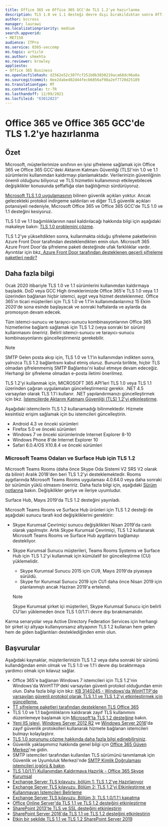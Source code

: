 ```yaml
---
title: Office 365 ve Office 365 GCC'de TLS 1.2'ye hazırlanma
description: TLS 1.0 ve 1.1 desteği devre dışı bırakıldıktan sonra Office 365 ve Office 365 GCC'deki tüm istemci-sunucu ve tarayıcı-sunucu kombinasyonları için TLS 1.2'yi kullanmaya hazırlanma
author: kccross
manager: laurawi
ms.localizationpriority: medium
search.appverid:
- MET150
audience: ITPro
ms.service: O365-seccomp
ms.topic: article
ms.author: shmehta
ms.reviewer: krowley
appliesto:
- Office 365 Business
ms.openlocfilehash: d2562e52c307fcf251b0b3030219aca68dc96a0a
ms.sourcegitcommit: 0ee2dabe402d44fecb6856af98a2ef7720d25189
ms.translationtype: MT
ms.contentlocale: tr-TR
ms.lasthandoff: 12/09/2021
ms.locfileid: "63012823"
---
```

# <a name="preparing-for-tls-12-in-office-365-and-office-365-gcc"></a>Office 365 ve Office 365 GCC'de TLS 1.2'ye hazırlanma

## <a name="summary"></a>Özet

Microsoft, müşterilerimize sınıfının en iyisi şifreleme sağlamak için Office 365 ve Office 365 GCC'deki Aktarım Katmanı Güvenliği (TLS)'nin 1.0 ve 1.1 sürümlerini kullanımdan kaldırmayı planlamaktadır. Verilerinizin güvenliğinin önemli olduğunu biliyoruz ve TLS hizmetini kullanımınızı etkileyebilecek değişiklikler konusunda şeffaflığa olan bağlılığımızı sürdürüyoruz.

[Microsoft TLS 1.0 uygulamasının](https://support.microsoft.com/help/3117336/schannel-implementation-of-tls-1-0-in-windows-security-status-update-n) bilinen güvenlik açıkları yoktur. Ancak gelecekteki protokol indirgeme saldırıları ve diğer TLS güvenlik açıkları potansiyeli nedeniyle, Microsoft Office 365 ve Office 365 GCC'de TLS 1.0 ve 1.1 desteğini kesiyoruz.

TLS 1.0 ve 1.1 bağımlılıklarının nasıl kaldırılacağı hakkında bilgi için aşağıdaki makaleye bakın: [TLS 1.0 problemini çözme](https://www.microsoft.com/download/details.aspx?id=55266).

TLS 1.2'ye yükseltdikten sonra, kullanmakta olduğu şifreleme paketlerinin Azure Front Door tarafından desteklendikten emin olun. Microsoft 365 Azure Front Door'da şifreleme paketi desteğinde ufak farklılıklar vardır. Ayrıntılar için bkz[. Azure Front Door tarafından desteklenen geçerli şifreleme paketleri nedir?](/azure/frontdoor/front-door-faq#what-are-the-current-cipher-suites-supported-by-azure-front-door-)

## <a name="more-information"></a>Daha fazla bilgi

Ocak 2020 itibariyle TLS 1.0 ve 1.1 sürümlerini kullanımdan kaldırmaya başladık. DoD veya GCC High örneklerimizde Office 365'e TLS 1.0 veya 1.1 üzerinden bağlanan hiçbir istemci, aygıt veya hizmet desteklenmez. Office 365'ın ticari müşterileri için TLS 1.0 ve 1.1'in kullanımdanlarımız 15 Ekim 2020'de sona esinde başlayacak ve sonraki haftalarda ve aylarda da promosyon devam edecek.

Tüm istemci-sunucu ve tarayıcı-sunucu kombinasyonlarının Office 365 hizmetlerine bağlantı sağlamak için TLS 1.2 (veya sonraki bir sürüm) kullanmasını öneririz. Belirli istemci-sunucu ve tarayıcı-sunucu kombinasyonlarını güncelleştirmeniz gerekebilir.

  > [!NOTE]
  > SMTP Gelen posta akışı için, TLS 1.0 ve 1.1'in kullanımdan indikten sonra, yalnızca TLS 1.2 bağlantısını kabul etmiş oluruz. Bununla birlikte, hiçbir TLS olmadan şifrelenmemiş SMTP Bağlantısı'ni kabul etmeye devam edeceğiz. Herhangi bir şifreleme olmadan e-posta iletimi önerilmez. 

TLS 1.2'yi kullanmak için, MICROSOFT 365 API'leri TLS 1.0 veya TLS 1.1 üzerinden çağıran uygulamaları güncelleştirmeniz gerekir. .NET 4.5 varsayılan olarak TLS 1.1'i kullanır. .NET yapılandırmanızı güncelleştirmek için bkz. [İstemcilerde Aktarım Katmanı Güvenliği (TLS) 1.2'yi etkinleştirme](/mem/configmgr/core/plan-design/security/enable-tls-1-2-client).

Aşağıdaki istemcilerin TLS 1.2 kullanamadığı bilinmektedir. Hizmete kesintisiz erişim sağlamak için bu istemcileri güncelleştirin.

- Android 4.3 ve önceki sürümleri
- Firefox 5.0 ve önceki sürümleri
- Windows 7 ve önceki sürümlerinde Internet Explorer 8-10
- Windows Phone 8'de Internet Explorer 10
- Safari 6.0.4/OS X10.8.4 ve önceki sürümleri

### <a name="tls-12-for-microsoft-teams-rooms-and-surface-hub"></a>Microsoft Teams Odaları ve Surface Hub için TLS 1.2

Microsoft Teams Rooms (daha önce Skype Oda Sistemi V2 SRS V2 olarak da bilinir) Aralık 2018'den beri TLS 1.2'yi desteklemektedir. Rooms aygıtlarında Microsoft Teams Rooms uygulaması 4.0.64.0 veya daha sonraki bir sürümün yüklü olmasını öneririz. Daha fazla bilgi için, aşağıdaki [Sürüm notlarına](/microsoftteams/room-systems/srs2-release-note) bakın. Değişiklikler geriye ve ileriye uyumludur.

Surface Hub, Mayıs 2019'da TLS 1.2 desteğini yayınladı.

Microsoft Teams Rooms ve Surface Hub ürünleri için TLS 1.2 desteği de aşağıdaki sunucu tarafı kod değişikliklerini gerektirir:

- Skype Kurumsal Çevrimiçi sunucu değişiklikleri Nisan 2019'da canlı olarak yapılmıştır. Artık Skype Kurumsal Çevrimiçi, TLS 1.2 kullanarak Microsoft Teams Rooms ve Surface Hub aygıtlarını bağlamayı destekliyor.
- Skype Kurumsal Sunucu müşterileri, Teams Rooms Systems ve Surface Hub için TLS 1.2'yi kullanmak için kümülatif bir güncelleştirme (CU) yüklemelidir.

  - Skype Kurumsal Sunucu 2015 için CU9, Mayıs 2019'da piyasaya sürüldü.
  - Skype for Kurumsal Sunucu 2019 için CU1 daha önce Nisan 2019 için planlanmıştı ancak Haziran 2019'a ertelendi.

  > [!NOTE]
  > Skype Kurumsal şirket içi müşterileri, Skype Kurumsal Sunucu için belirli CU'ları yüklemeden önce TLS 1.0/1.1'i devre dışı bırakmamalıdır.

Karma senaryolar veya Active Directory Federation Services için herhangi bir şirket içi altyapı kullanıyorsanız altyapının TLS 1.2 kullanan hem gelen hem de giden bağlantıları desteklediğinden emin olun.

## <a name="references"></a>Başvurular

Aşağıdaki kaynaklar, müşterilerinizin TLS 1.2 veya daha sonraki bir sürümü kullandığından emin olmak ve TLS 1.0 ve 1.1'i devre dışı bıraktırmaya yardımcı olmak için kılavuz sağlar.

- Office 365'e bağlanan Windows 7 istemcileri için TLS 1.2'nin Windows'da WinHTTP'deki varsayılan güvenli protokol olduğundan emin olun. Daha fazla bilgi için bkz: [KB 3140245 - Windows'da WinHTTP'de varsayılan güvenli protokol olarak TLS 1.1 ve TLS 1.2'yi etkinleştirmek için güncelleme.](https://support.microsoft.com/help/3140245/update-to-enable-tls-1-1-and-tls-1-2-as-a-default-secure-protocols-in)
- [TT şifreleme paketleri tarafından desteklenen TLS Office 365](/microsoft-365/compliance/technical-reference-details-about-encryption#tls-cipher-suites-supported-by-office-365)
- TLS 1.0 ve 1.1 bağımlılıklarını kaldırarak zayıf TLS kullanımını düzenlemeye başlamak için [Microsoft'ta TLS 1.2 desteğine](https://cloudblogs.microsoft.com/microsoftsecure/2017/06/20/tls-1-2-support-at-microsoft/) bakın.
- [Yeni IIS işlevi,](https://cloudblogs.microsoft.com/microsoftsecure/2017/09/07/new-iis-functionality-to-help-identify-weak-tls-usage/) [Windows Server 2012 R2](https://support.microsoft.com/help/4025335/windows-8-1-windows-server-2012-r2-update-kb4025335) ve [Windows Server 2016](https://support.microsoft.com/help/4025334/windows-10-update-kb4025334)'da zayıf güvenlik protokolleri kullanarak hizmete bağlanan istemcileri bulmayı kolaylaştırır.
- [TLS 1.0 sorununu çözme hakkında daha fazla bilgi edinebilirsiniz](https://www.microsoft.com/download/details.aspx?id=55266).
- Güvenlik yaklaşımımız hakkında genel bilgi için [Office 365 Güven Merkezi](https://www.microsoft.com/trustcenter/cloudservices/office365)'ne gidin.
- SMTP istemcileri tarafından kullanılan TLS sürümünü tanımlamak için Güvenlik ve Uyumluluk Merkezi'nde [SMTP Kimlik Doğrulaması istemcileri içgörü & bakın](../security/office-365-security/mfi-smtp-auth-clients-report.md).
- [TLS 1.0/1.1'i Kullanımdan Kaldırmaya Hazırlık - Office 365 Skype Kurumsal](https://techcommunity.microsoft.com/t5/Skype-for-Business-Blog/Preparing-for-TLS-1-0-1-1-Deprecation-O365-Skype-for-Business/ba-p/222247)
- [Exchange Server TLS kılavuzu, bölüm 1: TLS 1.2'ye Hazırlanıyor](https://techcommunity.microsoft.com/t5/exchange-team-blog/exchange-server-tls-guidance-part-1-getting-ready-for-tls-1-2/ba-p/607649)
- [Exchange Server TLS kılavuzu, Bölüm 2: TLS 1.2'yi Etkinleştirme ve Kullanmayan İstemcileri Belirleme](https://techcommunity.microsoft.com/t5/exchange-team-blog/exchange-server-tls-guidance-part-2-enabling-tls-1-2-and/ba-p/607761)
- [Exchange Server TLS kılavuzu, Bölüm 3: TLS 1.0/1.1'i kapatma](https://techcommunity.microsoft.com/t5/exchange-team-blog/exchange-server-tls-guidance-part-3-turning-off-tls-1-0-1-1/ba-p/607898)
- [Office Online Server'da TLS 1.1 ve TLS 1.2 desteğini etkinleştirme](/officeonlineserver/enable-tls-1-1-and-tls-1-2-support-in-office-online-server)
- [SharePoint 2013'te TLS ve SSL desteğini etkinleştirin](/sharepoint/security-for-sharepoint-server/enable-tls-and-ssl-support-in-sharepoint-2013)
- [SharePoint Server 2016'da TLS 1.1 ve TLS 1.2 desteğini etkinleştirin](/sharepoint/security-for-sharepoint-server/enable-tls-1-1-and-tls-1-2-support-in-sharepoint-server-2016)
- [Etkin bir şekilde TLS 1.1 ve TLS 1.2 SharePoint Server 2019](/sharepoint/security-for-sharepoint-server/enable-tls-1-1-and-tls-1-2-support-in-sharepoint-server-2019)
